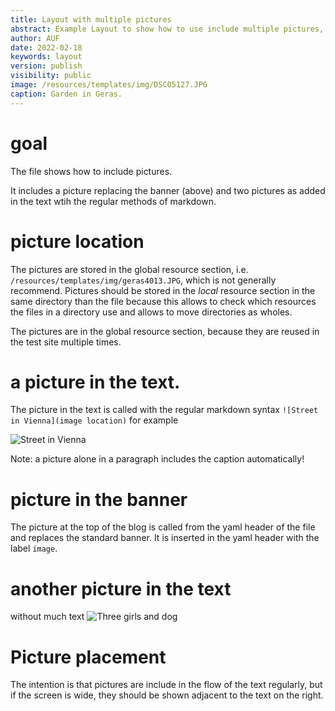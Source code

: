 ```yaml
---
title: Layout with multiple pictures
abstract: Example Layout to show how to use include multiple pictures, one in the banner and two included with text.
author: AUF
date: 2022-02-18
keywords: layout
version: publish
visibility: public
image: /resources/templates/img/DSC05127.JPG
caption: Garden in Geras.
---
```


# goal
The file shows how to include pictures. 

It includes a picture replacing the banner (above) and two pictures 
as added in the text wtih the regular methods of markdown. 

# picture location
The pictures are stored in the global resource section, i.e. `/resources/templates/img/geras4013.JPG`, which is not generally recommend. Pictures should be stored in the *local* resource section in the same directory than the file because this allows to check which resources the files in a directory use and allows to move directories as wholes.

The pictures are in the global resource section, because they are reused in the test site multiple times. 

# a picture in the text. 
The picture in the text is called with the regular markdown syntax `![Street in Vienna](image location)` for example 

![Street in Vienna](/resources/img/134-3437_IMG.JPG)

Note: a picture alone in a paragraph includes the caption automatically!

# picture in the banner
The picture at the top of the blog is called from the yaml header of the file and replaces the standard banner. It is inserted in the yaml header with the label `image`. 

# another picture in the text
without much text ![Three girls and dog](/resources/img/121-2128_IMG.JPG)

# Picture placement

The intention is that pictures are include in the flow of the text regularly, but if the screen is wide, they should be shown adjacent to the text on the right. 

